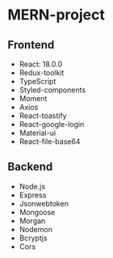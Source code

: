 # MERN-project

## Frontend
- React: 18.0.0
- Redux-toolkit
- TypeScript
- Styled-components
- Moment
- Axios
- React-toastify
- React-google-login
- Material-ui
- React-file-base64

## Backend
- Node.js
- Express
- Jsonwebtoken
- Mongoose
- Morgan
- Nodemon
- Bcryptjs
- Cors
